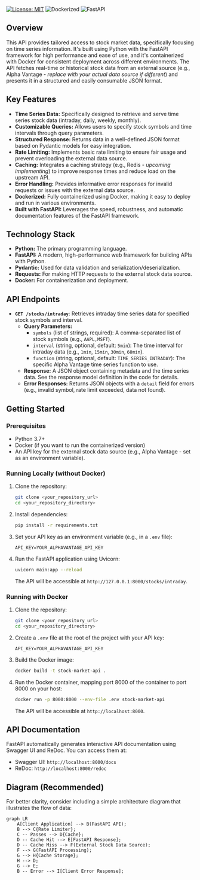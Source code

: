 [![License: MIT](https://img.shields.io/badge/License-MIT-yellow.svg)](https://opensource.org/licenses/MIT)
![Dockerized](https://img.shields.io/badge/Docker-Ready-blue.svg)
![FastAPI](https://img.shields.io/badge/FastAPI-Powered-green.svg)

## Overview

This API provides tailored access to stock market data, specifically focusing on time series information. It's built using Python with the FastAPI framework for high performance and ease of use, and it's containerized with Docker for consistent deployment across different environments. The API fetches real-time or historical stock data from an external source (e.g., Alpha Vantage - *replace with your actual data source if different*) and presents it in a structured and easily consumable JSON format.

## Key Features

* **Time Series Data:** Specifically designed to retrieve and serve time series stock data (intraday, daily, weekly, monthly).
* **Customizable Queries:** Allows users to specify stock symbols and time intervals through query parameters.
* **Structured Response:** Returns data in a well-defined JSON format based on Pydantic models for easy integration.
* **Rate Limiting:** Implements basic rate limiting to ensure fair usage and prevent overloading the external data source.
* **Caching:** Integrates a caching strategy (e.g., Redis - *upcoming implementing*) to improve response times and reduce load on the upstream API.
* **Error Handling:** Provides informative error responses for invalid requests or issues with the external data source.
* **Dockerized:** Fully containerized using Docker, making it easy to deploy and run in various environments.
* **Built with FastAPI:** Leverages the speed, robustness, and automatic documentation features of the FastAPI framework.

## Technology Stack

* **Python:** The primary programming language.
* **FastAPI:** A modern, high-performance web framework for building APIs with Python.
* **Pydantic:** Used for data validation and serialization/deserialization.
* **Requests:** For making HTTP requests to the external stock data source.
* **Docker:** For containerization and deployment.

## API Endpoints

* **`GET /stocks/intraday`**: Retrieves intraday time series data for specified stock symbols and interval.
    * **Query Parameters:**
        * `symbols` (list of strings, required): A comma-separated list of stock symbols (e.g., `AAPL,MSFT`).
        * `interval` (string, optional, default: `5min`): The time interval for intraday data (e.g., `1min`, `15min`, `30min`, `60min`).
        * `function` (string, optional, default: `TIME_SERIES_INTRADAY`): The specific Alpha Vantage time series function to use.
    * **Response:** A JSON object containing metadata and the time series data. See the response model definition in the code for details.
    * **Error Responses:** Returns JSON objects with a `detail` field for errors (e.g., invalid symbol, rate limit exceeded, data not found).

## Getting Started

### Prerequisites

* Python 3.7+
* Docker (if you want to run the containerized version)
* An API key for the external stock data source (e.g., Alpha Vantage - set as an environment variable).

### Running Locally (without Docker)

1.  Clone the repository:
    ```bash
    git clone <your_repository_url>
    cd <your_repository_directory>
    ```
2.  Install dependencies:
    ```bash
    pip install -r requirements.txt
    ```
3.  Set your API key as an environment variable (e.g., in a `.env` file):
    ```
    API_KEY=YOUR_ALPHAVANTAGE_API_KEY
    ```
4.  Run the FastAPI application using Uvicorn:
    ```bash
    uvicorn main:app --reload
    ```
    The API will be accessible at `http://127.0.0.1:8000/stocks/intraday`.

### Running with Docker

1.  Clone the repository:
    ```bash
    git clone <your_repository_url>
    cd <your_repository_directory>
    ```
2.  Create a `.env` file at the root of the project with your API key:
    ```
    API_KEY=YOUR_ALPHAVANTAGE_API_KEY
    ```
3.  Build the Docker image:
    ```bash
    docker build -t stock-market-api .
    ```
4.  Run the Docker container, mapping port 8000 of the container to port 8000 on your host:
    ```bash
    docker run -p 8000:8000 --env-file .env stock-market-api
    ```
    The API will be accessible at `http://localhost:8000`.

## API Documentation

FastAPI automatically generates interactive API documentation using Swagger UI and ReDoc. You can access them at:

* Swagger UI: `http://localhost:8000/docs`
* ReDoc: `http://localhost:8000/redoc`

## Diagram (Recommended)

For better clarity, consider including a simple architecture diagram that illustrates the flow of data:

```mermaid
graph LR
    A[Client Application] --> B(FastAPI API);
    B --> C{Rate Limiter};
    C -- Passes --> D{Cache};
    D -- Cache Hit --> E[FastAPI Response];
    D -- Cache Miss --> F(External Stock Data Source);
    F --> G(FastAPI Processing);
    G --> H{Cache Storage};
    H --> D;
    G --> E;
    B -- Error --> I[Client Error Response];
